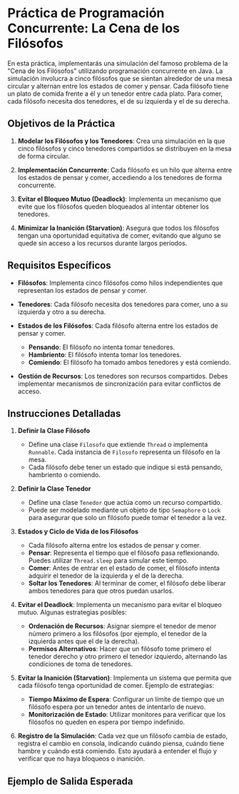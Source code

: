 # Práctica de Programación Concurrente: La Cena de los Filósofos

En esta práctica, implementarás una simulación del famoso problema de la "Cena de los Filósofos" utilizando programación concurrente en Java. La simulación involucra a cinco filósofos que se sientan alrededor de una mesa circular y alternan entre los estados de comer y pensar. Cada filósofo tiene un plato de comida frente a él y un tenedor entre cada plato. Para comer, cada filósofo necesita dos tenedores, el de su izquierda y el de su derecha.

## Objetivos de la Práctica

1. **Modelar los Filósofos y los Tenedores**: Crea una simulación en la que cinco filósofos y cinco tenedores compartidos se distribuyen en la mesa de forma circular.
  
2. **Implementación Concurrente**: Cada filósofo es un hilo que alterna entre los estados de pensar y comer, accediendo a los tenedores de forma concurrente.
  
3. **Evitar el Bloqueo Mutuo (Deadlock)**: Implementa un mecanismo que evite que los filósofos queden bloqueados al intentar obtener los tenedores.

4. **Minimizar la Inanición (Starvation)**: Asegura que todos los filósofos tengan una oportunidad equitativa de comer, evitando que alguno se quede sin acceso a los recursos durante largos períodos.

## Requisitos Específicos

- **Filósofos**: Implementa cinco filósofos como hilos independientes que representan los estados de pensar y comer.

- **Tenedores**: Cada filósofo necesita dos tenedores para comer, uno a su izquierda y otro a su derecha.

- **Estados de los Filósofos**: Cada filósofo alterna entre los estados de pensar y comer. 
  - **Pensando**: El filósofo no intenta tomar tenedores.
  - **Hambriento**: El filósofo intenta tomar los tenedores.
  - **Comiendo**: El filósofo ha tomado ambos tenedores y está comiendo.

- **Gestión de Recursos**: Los tenedores son recursos compartidos. Debes implementar mecanismos de sincronización para evitar conflictos de acceso.

## Instrucciones Detalladas

1. **Definir la Clase Filósofo**
   - Define una clase `Filosofo` que extiende `Thread` o implementa `Runnable`. Cada instancia de `Filosofo` representa un filósofo en la mesa.
   - Cada filósofo debe tener un estado que indique si está pensando, hambriento o comiendo.

2. **Definir la Clase Tenedor**
   - Define una clase `Tenedor` que actúa como un recurso compartido. 
   - Puede ser modelado mediante un objeto de tipo `Semaphore` o `Lock` para asegurar que solo un filósofo puede tomar el tenedor a la vez.

3. **Estados y Ciclo de Vida de los Filósofos**
   - Cada filósofo alterna entre los estados de pensar y comer.
   - **Pensar**: Representa el tiempo que el filósofo pasa reflexionando. Puedes utilizar `Thread.sleep` para simular este tiempo.
   - **Comer**: Antes de entrar en el estado de comer, el filósofo intenta adquirir el tenedor de la izquierda y el de la derecha.
   - **Soltar los Tenedores**: Al terminar de comer, el filósofo debe liberar ambos tenedores para que otros puedan usarlos.

4. **Evitar el Deadlock**: Implementa un mecanismo para evitar el bloqueo mutuo. Algunas estrategias posibles:
   - **Ordenación de Recursos**: Asignar siempre el tenedor de menor número primero a los filósofos (por ejemplo, el tenedor de la izquierda antes que el de la derecha).
   - **Permisos Alternativos**: Hacer que un filósofo tome primero el tenedor derecho y otro primero el tenedor izquierdo, alternando las condiciones de toma de tenedores.

5. **Evitar la Inanición (Starvation)**: Implementa un sistema que permita que cada filósofo tenga oportunidad de comer. Ejemplo de estrategias:
   - **Tiempo Máximo de Espera**: Configurar un límite de tiempo que un filósofo espera por un tenedor antes de intentarlo de nuevo.
   - **Monitorización de Estado**: Utilizar monitores para verificar que los filósofos no queden en espera por tiempo indefinido.

6. **Registro de la Simulación**: Cada vez que un filósofo cambia de estado, registra el cambio en consola, indicando cuándo piensa, cuándo tiene hambre y cuándo está comiendo. Esto ayudará a entender el flujo y verificar que no haya bloqueos o inanición.

## Ejemplo de Salida Esperada

